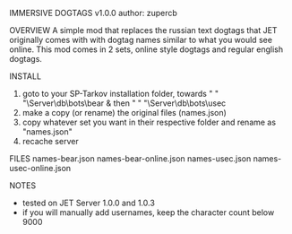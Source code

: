 IMMERSIVE DOGTAGS v1.0.0
author: zupercb


OVERVIEW
A simple mod that replaces the russian text dogtags that JET originally comes with
with dogtag names similar to what you would see online. This mod comes in 2 sets, 
online style dogtags and regular english dogtags.


INSTALL
1. goto to your SP-Tarkov installation folder, towards 
    " " "\Server\db\bots\bear & then " " "\Server\db\bots\usec
2. make a copy (or rename) the original files (names.json) 
3. copy whatever set you want in their respective folder and rename as "names.json"
4. recache server


FILES
names-bear.json
names-bear-online.json
names-usec.json
names-usec-online.json


NOTES
- tested on JET Server 1.0.0 and 1.0.3
- if you will manually add usernames, keep the character count below 9000
